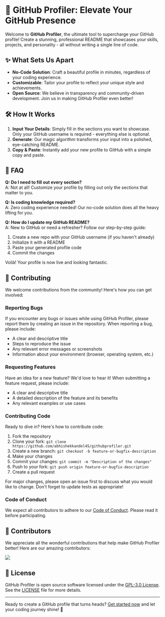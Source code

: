# 🚀 GitHub Profiler: Elevate Your GitHub Presence

Welcome to **GitHub Profiler**, the ultimate tool to supercharge your GitHub profile! Create a stunning, professional README that showcases your skills, projects, and personality - all without writing a single line of code.

## ✨ What Sets Us Apart

- **No-Code Solution**: Craft a beautiful profile in minutes, regardless of your coding experience.
- **Customizable**: Tailor your profile to reflect your unique style and achievements.
- **Open Source**: We believe in transparency and community-driven development. Join us in making GitHub Profiler even better!

## 🛠️ How It Works

1. **Input Your Details**: Simply fill in the sections you want to showcase. Only your GitHub username is required - everything else is optional.
2. **Generate**: Our magic algorithm transforms your input into a polished, eye-catching README.
3. **Copy & Paste**: Instantly add your new profile to GitHub with a simple copy and paste.

## 🤔 FAQ

**Q: Do I need to fill out every section?**  
A: Not at all! Customize your profile by filling out only the sections that matter to you.

**Q: Is coding knowledge required?**  
A: Zero coding experience needed! Our no-code solution does all the heavy lifting for you.

**Q: How do I update my GitHub README?**  
A: New to GitHub or need a refresher? Follow our step-by-step guide:

1. Create a new repo with your GitHub username (if you haven't already)
2. Initialize it with a README
3. Paste your generated profile code
4. Commit the changes

Voilà! Your profile is now live and looking fantastic.

## 🤝 Contributing

We welcome contributions from the community! Here's how you can get involved:

### Reporting Bugs

If you encounter any bugs or issues while using GitHub Profiler, please report them by creating an issue in the repository. When reporting a bug, please include:

- A clear and descriptive title
- Steps to reproduce the issue
- Any relevant error messages or screenshots
- Information about your environment (browser, operating system, etc.)

### Requesting Features

Have an idea for a new feature? We'd love to hear it! When submitting a feature request, please include:

- A clear and descriptive title
- A detailed description of the feature and its benefits
- Any relevant examples or use cases

### Contributing Code

Ready to dive in? Here's how to contribute code:

1. Fork the repository
2. Clone your fork: `git clone https://github.com/abhishekkandel45/githubprofiler.git`
3. Create a new branch: `git checkout -b feature-or-bugfix-description`
4. Make your changes
5. Commit your changes: `git commit -m "Description of the changes"`
6. Push to your fork: `git push origin feature-or-bugfix-description`
7. Create a pull request

For major changes, please open an issue first to discuss what you would like to change. Don't forget to update tests as appropriate!

### Code of Conduct

We expect all contributors to adhere to our [Code of Conduct](CODE_OF_CONDUCT.md). Please read it before participating.

## 👥 Contributors

We appreciate all the wonderful contributions that help make GitHub Profiler better! Here are our amazing contributors:

<a href="https://github.com/abhishekkandel45/githubprofiler/graphs/contributors">
  <img src="https://contrib.rocks/image?repo=abhishekkandel45/githubprofiler" />
</a>

## 📜 License

GitHub Profiler is open source software licensed under the [GPL-3.0 License](https://choosealicense.com/licenses/gpl-3.0/). See the [LICENSE](LICENSE.md) file for more details.

---

Ready to create a GitHub profile that turns heads? [Get started now](#) and let your coding journey shine! 🌟
